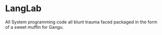 # LangLab
All System programming code all blunt trauma faced packaged in the form of a sweet muffin for Gangu.
